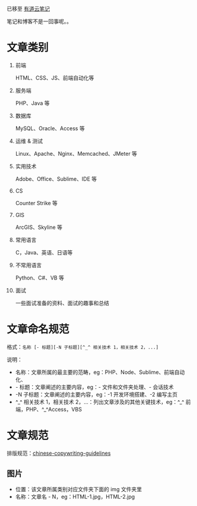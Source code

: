 已移至 [有道云笔记](https://note.youdao.com/ynoteshare1/index.html?id=2536781624d596fe9781faa22efa54dd&type=notebook)

笔记和博客不是一回事呢。。

# 文章类别

1.  前端 

    HTML、CSS、JS、前端自动化等
2.  服务端 

    PHP、Java 等
3.  数据库 

    MySQL、Oracle、Access 等
4.  运维 & 测试 

    Linux、Apache、Nginx、Memcached、JMeter 等
5.  实用技术 

    Adobe、Office、Sublime、IDE 等
6.  CS

    Counter Strike 等
7.  GIS

    ArcGIS、Skyline 等
8.  常用语言 

    C，Java、英语、日语等
9.  不常用语言 

    Python、C#、VB 等
10. 面试 

    一些面试准备的资料、面试的趣事和总结

# 文章命名规范

格式：`名称 [- 标题][-N 子标题][^_^ 相关技术 1，相关技术 2，...]`

说明：

-   名称：文章所属的最主要的范畴，eg：PHP、Node、Sublime、前端自动化、
-   \- 标题：文章阐述的主要内容，eg：- 文件和文件夹处理、- 会话技术
-   \-N 子标题：文章阐述的主要内容，eg：-1 开发环境搭建、-2 编写主页
-   ^\_^ 相关技术 1，相关技术 2，...：列出文章涉及的其他关键技术，eg：^\_^ 前端，PHP、^\_^Access，VBS

# 文章规范

排版规范：[chinese-copywriting-guidelines](https://github.com/sparanoid/chinese-copywriting-guidelines/blob/master/README.zh-CN.md)

## 图片

-   位置：该文章所属类别对应文件夹下面的 img 文件夹里
-   名称：文章名 - N，eg：HTML-1.jpg，HTML-2.jpg
